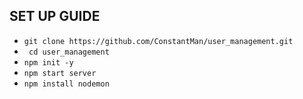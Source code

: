 ## SET UP GUIDE

- `git clone https://github.com/ConstantMan/user_management.git`
- ` cd user_management`
- `npm init -y`
- `npm start server`
- `npm install nodemon`
